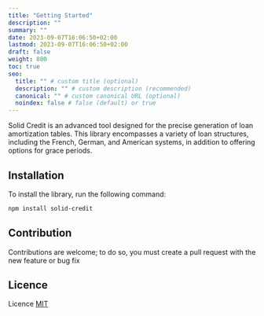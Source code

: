 ```yaml
---
title: "Getting Started"
description: ""
summary: ""
date: 2023-09-07T16:06:50+02:00
lastmod: 2023-09-07T16:06:50+02:00
draft: false
weight: 800
toc: true
seo:
  title: "" # custom title (optional)
  description: "" # custom description (recommended)
  canonical: "" # custom canonical URL (optional)
  noindex: false # false (default) or true
---
```

Solid Credit is an advanced tool designed for the precise generation of loan amortization tables. This library encompasses a variety of loan structures, including the French, German, and American systems, in addition to offering options for grace periods.

## Installation
To install the library, run the following command:
```bash
npm install solid-credit
```
## Contribution
Contributions are welcome; to do so, you must create a pull request with the new feature or bug fix

## Licence
Licence
[MIT](https://choosealicense.com/licenses/mit/)